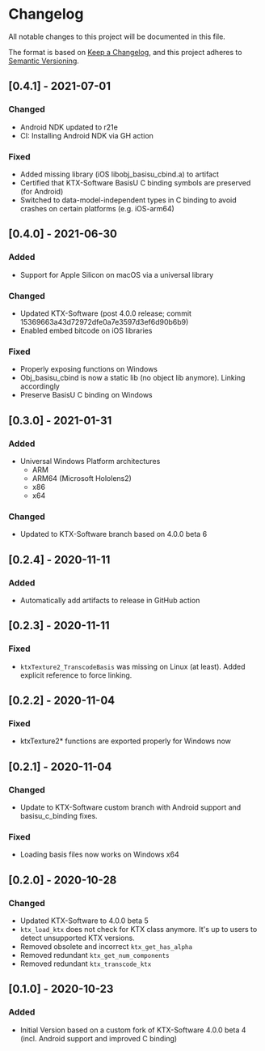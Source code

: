 # Changelog
All notable changes to this project will be documented in this file.

The format is based on [Keep a Changelog](https://keepachangelog.com/en/1.0.0/),
and this project adheres to [Semantic Versioning](https://semver.org/spec/v2.0.0.html).

## [0.4.1] - 2021-07-01
### Changed
- Android NDK updated to r21e
- CI: Installing Android NDK via GH action
### Fixed
- Added missing library (iOS libobj_basisu_cbind.a) to artifact
- Certified that KTX-Software BasisU C binding symbols are preserved (for Android)
- Switched to data-model-independent types in C binding to avoid crashes on certain platforms (e.g. iOS-arm64)

## [0.4.0] - 2021-06-30
### Added
- Support for Apple Silicon on macOS via a universal library
### Changed
- Updated KTX-Software (post 4.0.0 release; commit 15369663a43d72972dfe0a7e3597d3ef6d90b6b9)
- Enabled embed bitcode on iOS libraries
### Fixed
- Properly exposing functions on Windows
- Obj_basisu_cbind is now a static lib (no object lib anymore). Linking accordingly
- Preserve BasisU C binding on Windows

## [0.3.0] - 2021-01-31
### Added
- Universal Windows Platform architectures
  - ARM
  - ARM64 (Microsoft Hololens2)
  - x86
  - x64
### Changed
- Updated to KTX-Software branch based on 4.0.0 beta 6

## [0.2.4] - 2020-11-11
### Added
- Automatically add artifacts to release in GitHub action

## [0.2.3] - 2020-11-11
### Fixed
- `ktxTexture2_TranscodeBasis` was missing on Linux (at least). Added explicit reference to force linking.

## [0.2.2] - 2020-11-04
### Fixed
- ktxTexture2* functions are exported properly for Windows now

## [0.2.1] - 2020-11-04
### Changed
- Update to KTX-Software custom branch with Android support and basisu_c_binding fixes.
### Fixed
- Loading basis files now works on Windows x64

## [0.2.0] - 2020-10-28
### Changed
- Updated KTX-Software to 4.0.0 beta 5
- `ktx_load_ktx` does not check for KTX class anymore. It's up to users to detect unsupported KTX versions.
- Removed obsolete and incorrect `ktx_get_has_alpha`
- Removed redundant `ktx_get_num_components`
- Removed redundant `ktx_transcode_ktx`

## [0.1.0] - 2020-10-23
### Added
- Initial Version based on a custom fork of KTX-Software 4.0.0 beta 4 (incl. Android support and improved C binding)
